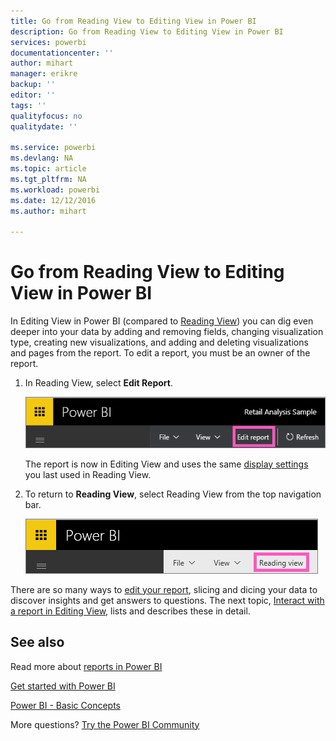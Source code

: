 ```yaml
---
title: Go from Reading View to Editing View in Power BI
description: Go from Reading View to Editing View in Power BI
services: powerbi
documentationcenter: ''
author: mihart
manager: erikre
backup: ''
editor: ''
tags: ''
qualityfocus: no
qualitydate: ''

ms.service: powerbi
ms.devlang: NA
ms.topic: article
ms.tgt_pltfrm: NA
ms.workload: powerbi
ms.date: 12/12/2016
ms.author: mihart

---
```

# Go from Reading View to Editing View in Power BI
In Editing View in Power BI (compared to [Reading View](powerbi-service-interact-with-a-report-in-reading-view.md)) you can dig even deeper into your data by adding and removing fields, changing visualization type, creating new visualizations, and adding and deleting visualizations and pages from the report.  To edit a report, you must be an owner of the report.

1. In Reading View, select **Edit Report**. 
   
   ![](media/powerbi-service-go-from-reading-view-to-editing-view/EditReportnew.png)
   
   The report is now in Editing View and uses the same [display settings](power-bi-report-display-settings.md) you last used in Reading View.
2. To return to **Reading View**, select Reading View from the top navigation bar.
   
    ![](media/powerbi-service-go-from-reading-view-to-editing-view/ReadingViewReturnnew.png)

There are so many ways to [edit your report](powerbi-service-interact-with-a-report-in-editing-view.md), slicing and dicing your data to discover insights and get answers to questions.  The next topic, [Interact with a report in Editing View](powerbi-service-interact-with-a-report-in-editing-view.md), lists and describes these in detail.

## See also
Read more about [reports in Power BI](powerbi-service-reports.md)

[Get started with Power BI](powerbi-service-get-started.md)

[Power BI - Basic Concepts](powerbi-service-basic-concepts.md) 

More questions? [Try the Power BI Community](http://community.powerbi.com/) 

